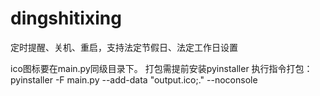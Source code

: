 # dingshitixing
定时提醒、关机、重启，支持法定节假日、法定工作日设置

ico图标要在main.py同级目录下。
打包需提前安装pyinstaller
执行指令打包：pyinstaller -F main.py --add-data "output.ico;." --noconsole
